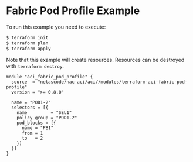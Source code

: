 <!-- BEGIN_TF_DOCS -->
# Fabric Pod Profile Example

To run this example you need to execute:

```bash
$ terraform init
$ terraform plan
$ terraform apply
```

Note that this example will create resources. Resources can be destroyed with `terraform destroy`.

```hcl
module "aci_fabric_pod_profile" {
  source  = "netascode/nac-aci/aci//modules/terraform-aci-fabric-pod-profile"
  version = ">= 0.8.0"

  name = "POD1-2"
  selectors = [{
    name         = "SEL1"
    policy_group = "POD1-2"
    pod_blocks = [{
      name = "PB1"
      from = 1
      to   = 2
    }]
  }]
}
```
<!-- END_TF_DOCS -->